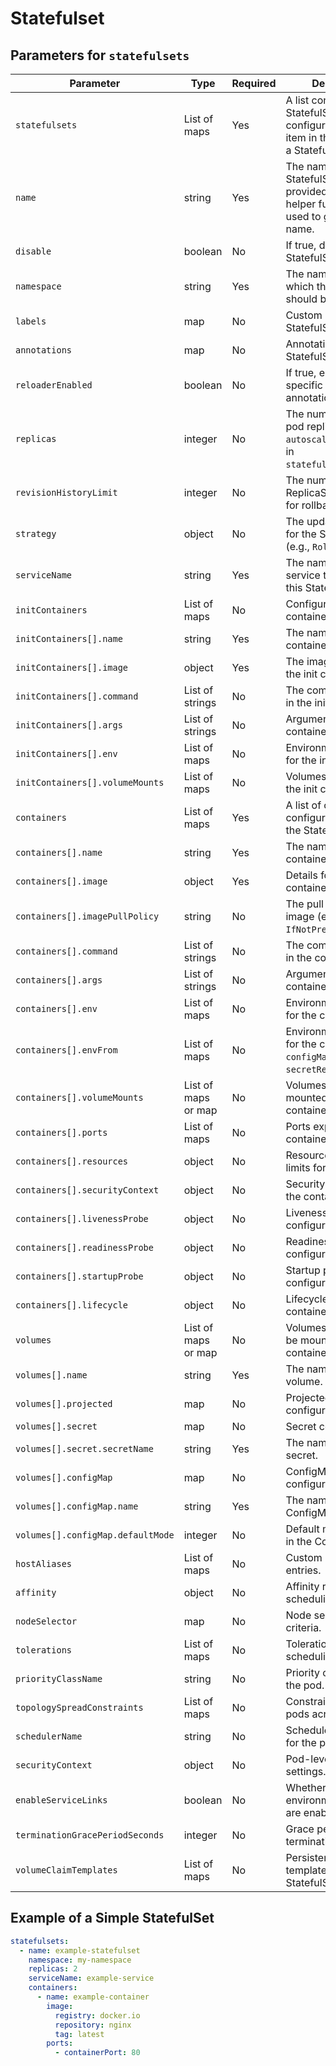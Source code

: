 # Statefulset

## Parameters for `statefulsets`

| Parameter                         | Type                | Required | Description                                                                                                   |
| --------------------------------- | ------------------- | -------- | ------------------------------------------------------------------------------------------------------------- |
| `statefulsets`                    | List of maps        | Yes      | A list containing StatefulSet configurations. Each item in the list defines a StatefulSet.                    |
| `name`                            | string              | Yes      | The name of the StatefulSet. If not provided, the `fullname` helper function will be used to generate a name. |
| `disable`                         | boolean             | No       | If true, disables the StatefulSet.                                                                            |
| `namespace`                       | string              | Yes      | The namespace in which the StatefulSet should be created.                                                     |
| `labels`                          | map                 | No       | Custom labels for the StatefulSet.                                                                            |
| `annotations`                     | map                 | No       | Annotations for the StatefulSet metadata.                                                                     |
| `reloaderEnabled`                 | boolean             | No       | If true, enables specific reloader annotations.                                                               |
| `replicas`                        | integer             | No       | The number of desired pod replicas. Ignored if `autoscaling` is enabled in `statefulset_defaults`.            |
| `revisionHistoryLimit`            | integer             | No       | The number of old ReplicaSets to retain for rollback purposes.                                                |
| `strategy`                        | object              | No       | The update strategy for the StatefulSet (e.g., `RollingUpdate`).                                              |
| `serviceName`                     | string              | Yes      | The name of the service that governs this StatefulSet.                                                        |
| `initContainers`                  | List of maps        | No       | Configuration for init containers.                                                                            |
| `initContainers[].name`           | string              | Yes      | The name of the init container.                                                                               |
| `initContainers[].image`          | object              | Yes      | The image details for the init container.                                                                     |
| `initContainers[].command`        | List of strings     | No       | The command to run in the init container.                                                                     |
| `initContainers[].args`           | List of strings     | No       | Arguments for the init container.                                                                             |
| `initContainers[].env`            | List of maps        | No       | Environment variables for the init container.                                                                 |
| `initContainers[].volumeMounts`   | List of maps        | No       | Volumes to mount into the init container.                                                                     |
| `containers`                      | List of maps        | Yes      | A list of container configurations within the StatefulSet.                                                    |
| `containers[].name`               | string              | Yes      | The name of the container.                                                                                    |
| `containers[].image`              | object              | Yes      | Details for the container image.                                                                              |
| `containers[].imagePullPolicy`    | string              | No       | The pull policy for the image (e.g., `Always`, `IfNotPresent`).                                               |
| `containers[].command`            | List of strings     | No       | The command to run in the container.                                                                          |
| `containers[].args`               | List of strings     | No       | Arguments for the container’s command.                                                                        |
| `containers[].env`                | List of maps        | No       | Environment variables for the container.                                                                      |
| `containers[].envFrom`            | List of maps        | No       | Environment sources for the container (e.g., `configMapRef`, `secretRef`).                                    |
| `containers[].volumeMounts`       | List of maps or map | No       | Volumes to be mounted into the container.                                                                     |
| `containers[].ports`              | List of maps        | No       | Ports exposed by the container.                                                                               |
| `containers[].resources`          | object              | No       | Resource requests and limits for the container.                                                               |
| `containers[].securityContext`    | object              | No       | Security settings for the container.                                                                          |
| `containers[].livenessProbe`      | object              | No       | Liveness probe configuration.                                                                                 |
| `containers[].readinessProbe`     | object              | No       | Readiness probe configuration.                                                                                |
| `containers[].startupProbe`       | object              | No       | Startup probe configuration.                                                                                  |
| `containers[].lifecycle`          | object              | No       | Lifecycle hooks for the container.                                                                            |
| `volumes`                         | List of maps or map | No       | Volumes available to be mounted by containers.                                                                |
| `volumes[].name`                  | string              | Yes      | The name of the volume.                                                                                       |
| `volumes[].projected`             | map                 | No       | Projected volume configuration.                                                                               |
| `volumes[].secret`                | map                 | No       | Secret configuration.                                                                                         |
| `volumes[].secret.secretName`     | string              | Yes      | The name of the secret.                                                                                       |
| `volumes[].configMap`             | map                 | No       | ConfigMap configuration.                                                                                      |
| `volumes[].configMap.name`        | string              | Yes      | The name of the ConfigMap.                                                                                    |
| `volumes[].configMap.defaultMode` | integer             | No       | Default mode for items in the ConfigMap.                                                                      |
| `hostAliases`                     | List of maps        | No       | Custom host file entries.                                                                                     |
| `affinity`                        | object              | No       | Affinity rules for scheduling the pods.                                                                       |
| `nodeSelector`                    | map                 | No       | Node selection criteria.                                                                                      |
| `tolerations`                     | List of maps        | No       | Tolerations for pod scheduling.                                                                               |
| `priorityClassName`               | string              | No       | Priority class name for the pod.                                                                              |
| `topologySpreadConstraints`       | List of maps        | No       | Constraints to spread pods across nodes.                                                                      |
| `schedulerName`                   | string              | No       | Scheduler to be used for the pods.                                                                            |
| `securityContext`                 | object              | No       | Pod-level security settings.                                                                                  |
| `enableServiceLinks`              | boolean             | No       | Whether service environment variables are enabled.                                                            |
| `terminationGracePeriodSeconds`   | integer             | No       | Grace period for pod termination.                                                                             |
| `volumeClaimTemplates`            | List of maps        | No       | PersistentVolumeClaim templates for the StatefulSet.                                                          |

## Example of a Simple StatefulSet

```yaml
statefulsets:
  - name: example-statefulset
    namespace: my-namespace
    replicas: 2
    serviceName: example-service
    containers:
      - name: example-container
        image:
          registry: docker.io
          repository: nginx
          tag: latest
        ports:
          - containerPort: 80
```
